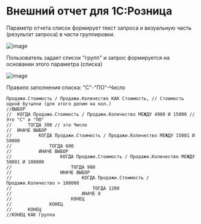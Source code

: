 # Внешний отчет для 1С:Розница
Параметр отчета список формирует текст запроса и визуальную часть (результат запроса) в части группировки.

![image](https://github.com/KistanovSerhii/ParamListInReport1S/assets/28355711/6cd35bc9-131c-4d4b-a564-2370dc43eaa9)

Пользователь задает список "групп" и запрос формируется на основании этого параметра (списка)

![image](https://github.com/KistanovSerhii/ParamListInReport1S/assets/28355711/a8f56f33-9b3a-4af0-864a-374fd83eacb7)

Правило заполнения списка:
"С"-"ПО"-Число

	Продажи.Стоимость / Продажи.Количество КАК Стоимость, // Стоимость одной бутылки (для этого делим на кол.)
	//ВЫБОР
	//	КОГДА Продажи.Стоимость / Продажи.Количество МЕЖДУ 4900 И 15000 // Это "С" и "ПО"
	//		ТОГДА 300 // это Число
	//	ИНАЧЕ ВЫБОР
	//			КОГДА Продажи.Стоимость / Продажи.Количество МЕЖДУ 15001 И 50000
	//				ТОГДА 600
	//			ИНАЧЕ ВЫБОР
	//					КОГДА Продажи.Стоимость / Продажи.Количество МЕЖДУ 50001 И 100000
	//						ТОГДА 900
	//					ИНАЧЕ ВЫБОР
	//							КОГДА Продажи.Стоимость / Продажи.Количество > 100000
	//								ТОГДА 1200
	//							ИНАЧЕ 0
	//						КОНЕЦ
	//				КОНЕЦ
	//		КОНЕЦ
	//КОНЕЦ КАК Группа
